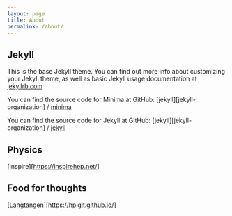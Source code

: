 ```yaml
---
layout: page
title: About
permalink: /about/
---
```


## Jekyll

This is the base Jekyll theme. You can find out more info about customizing your Jekyll theme, as well as basic Jekyll usage documentation at [jekyllrb.com](https://jekyllrb.com/)

You can find the source code for Minima at GitHub:
[jekyll][jekyll-organization] /
[minima](https://github.com/jekyll/minima)

You can find the source code for Jekyll at GitHub:
[jekyll][jekyll-organization] /
[jekyll](https://github.com/jekyll/jekyll)

## Physics

[inspire][https://inspirehep.net/]

## Food for thoughts

[Langtangen][https://hplgit.github.io/]

